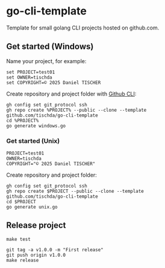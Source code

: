 ﻿# go-cli-template

Template for small golang CLI projects hosted on github.com.

## Get started (Windows)

Name your project, for example:
~~~
set PROJECT=test01
set OWNER=tischda
set COPYRIGHT=© 2025 Daniel TISCHER
~~~

Create repository and project folder with [Github CLI](https://github.com/cli/cli):
~~~
gh config set git_protocol ssh
gh repo create %PROJECT% --public --clone --template github.com/tischda/go-cli-template
cd %PROJECT%
go generate windows.go
~~~


### Get started (Unix)

~~~
PROJECT=test01
OWNER=tischda
COPYRIGHT="© 2025 Daniel TISCHER"
~~~

Create repository and project folder:
~~~
gh config set git_protocol ssh
gh repo create $PROJECT --public --clone --template github.com/tischda/go-cli-template
cd $PROJECT
go generate unix.go
~~~



## Release project

~~~
make test

git tag -a v1.0.0 -m "First release"
git push origin v1.0.0
make release
~~~
